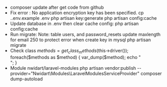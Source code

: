 - composer update after get code from github
- Fix error : No application encryption key has been specified. 
    cp .\.env.example .env
    php artisan key:generate
    php artisan config:cache
- Update database in .env then clear cache config: php artisan config:cache
- Run migrate:
    Note: table users, and password_resets update maxlength for email 250 to protect error when create key in mysql
    php artisan migrate
- Check class
    $methods = get_class_methods($this->driver());
        foreach($methods as $method)
        {
            var_dump($method);
            echo "<br>";
        }
- Module
    nwidart/laravel-modules
    php artisan vendor:publish --provider="Nwidart\Modules\LaravelModulesServiceProvider"
    composer dump-autoload